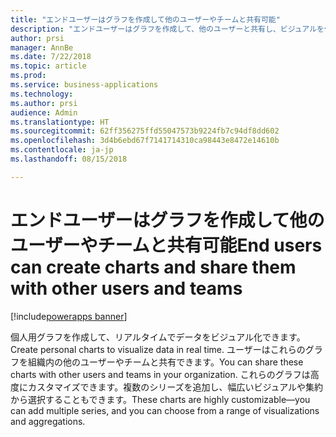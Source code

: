 ```yaml
---
title: "エンドユーザーはグラフを作成して他のユーザーやチームと共有可能"
description: "エンドユーザーはグラフを作成して、他のユーザーと共有し、ビジュアルを作成することができます"
author: prsi
manager: AnnBe
ms.date: 7/22/2018
ms.topic: article
ms.prod: 
ms.service: business-applications
ms.technology: 
ms.author: prsi
audience: Admin
ms.translationtype: HT
ms.sourcegitcommit: 62ff356275ffd55047573b9224fb7c94df8dd602
ms.openlocfilehash: 3d4b6ebd67f7141714310ca98443e8472e14610b
ms.contentlocale: ja-jp
ms.lasthandoff: 08/15/2018

---
```

# <a name="end-users-can-create-charts-and-share-them-with-other-users-and-teams"></a><span data-ttu-id="def92-103">エンドユーザーはグラフを作成して他のユーザーやチームと共有可能</span><span class="sxs-lookup"><span data-stu-id="def92-103">End users can create charts and share them with other users and teams</span></span>

[!include[powerapps banner](../includes/powerapps.md)]




<span data-ttu-id="def92-104">個人用グラフを作成して、リアルタイムでデータをビジュアル化できます。</span><span class="sxs-lookup"><span data-stu-id="def92-104">Create personal charts to visualize data in real time.</span></span> <span data-ttu-id="def92-105">ユーザーはこれらのグラフを組織内の他のユーザーやチームと共有できます。</span><span class="sxs-lookup"><span data-stu-id="def92-105">You can share these charts with other users and teams in your organization.</span></span> <span data-ttu-id="def92-106">これらのグラフは高度にカスタマイズできます。複数のシリーズを追加し、幅広いビジュアルや集約から選択することもできます。</span><span class="sxs-lookup"><span data-stu-id="def92-106">These charts are highly customizable—you can add multiple series, and you can choose from a range of visualizations and aggregations.</span></span>

